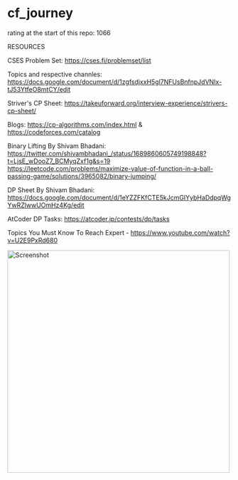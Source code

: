 # cf_journey

rating at the start of this repo: 1066

RESOURCES

CSES Problem Set: https://cses.fi/problemset/list

Topics and respective channles: https://docs.google.com/document/d/1zgfsdjxxH5gl7NFUsBnfnpJdVNIx-tJ53YtfeO8mtCY/edit

Striver's CP Sheet: https://takeuforward.org/interview-experience/strivers-cp-sheet/

Blogs: https://cp-algorithms.com/index.html & https://codeforces.com/catalog

Binary Lifting By Shivam Bhadani: https://twitter.com/shivambhadani_/status/1689860605749198848?t=LjsE_wDooZ7_BCMyqZxf1g&s=19
                          https://leetcode.com/problems/maximize-value-of-function-in-a-ball-passing-game/solutions/3965082/binary-jumping/

DP Sheet By Shivam Bhadani: https://docs.google.com/document/d/1eYZZFKfCTE5kJcmGIYybHaDdpqWgYwRZlwwUOmHz4Kg/edit

AtCoder DP Tasks: https://atcoder.jp/contests/dp/tasks

Topics You Must Know To Reach Expert - https://www.youtube.com/watch?v=U2E9PxRd680

<img width="500" alt="Screenshot" src="https://github.com/pratikflies/cf_journey/assets/76919061/f95417fd-ce7b-4e87-8af4-1066f257144b">


